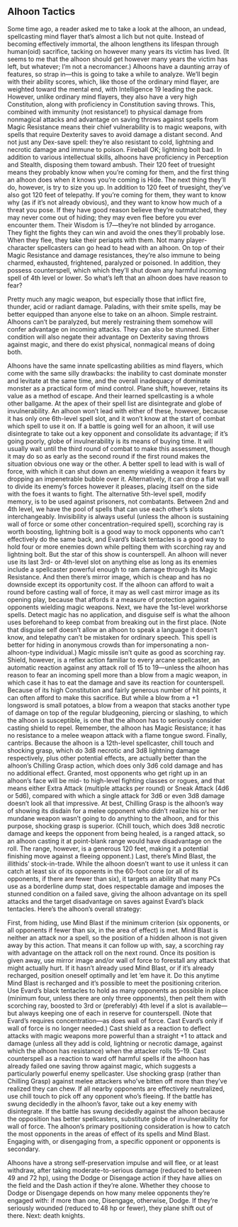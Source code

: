 ## Alhoon Tactics

Some time ago, a reader asked me to take a look at the alhoon, an undead, spellcasting mind flayer that’s almost a lich but not quite. Instead of becoming effectively immortal, the alhoon lengthens its lifespan through human(oid) sacrifice, tacking on however many years its victim has lived. (It seems to me that the alhoon should get however many years the victim has left, but whatever; I’m not a necromancer.)
Alhoons have a daunting array of features, so strap in—this is going to take a while to analyze. We’ll begin with their ability scores, which, like those of the ordinary mind flayer, are weighted toward the mental end, with Intelligence 19 leading the pack. However, unlike ordinary mind flayers, they also have a very high Constitution, along with proficiency in Constitution saving throws. This, combined with immunity (not resistance!) to physical damage from nonmagical attacks and advantage on saving throws against spells from Magic Resistance means their chief vulnerability is to magic weapons, with spells that require Dexterity saves to avoid damage a distant second. And not just any Dex-save spell: they’re also resistant to cold, lightning and necrotic damage and immune to poison. Fireball OK; lightning bolt bad.
In addition to various intellectual skills, alhoons have proficiency in Perception and Stealth, disposing them toward ambush. Their 120 feet of truesight means they probably know when you’re coming for them, and the first thing an alhoon does when it knows you’re coming is Hide.
The next thing they’ll do, however, is try to size you up. In addition to 120 feet of truesight, they’ve also got 120 feet of telepathy. If you’re coming for them, they want to know why (as if it’s not already obvious), and they want to know how much of a threat you pose. If they have good reason believe they’re outmatched, they may never come out of hiding; they may even flee before you ever encounter them. Their Wisdom is 17—they’re not blinded by arrogance. They fight the fights they can win and avoid the ones they’ll probably lose. When they flee, they take their periapts with them.
Not many player-character spellcasters can go head to head with an alhoon. On top of their Magic Resistance and damage resistances, they’re also immune to being charmed, exhausted, frightened, paralyzed or poisoned. In addition, they possess counterspell, which which they’ll shut down any harmful incoming spell of 4th level or lower.
So what’s left that an alhoon does have reason to fear?

Pretty much any magic weapon, but especially those that inflict fire, thunder, acid or radiant damage. Paladins, with their smite spells, may be better equipped than anyone else to take on an alhoon.
Simple restraint. Alhoons can’t be paralyzed, but merely restraining them somehow will confer advantage on incoming attacks. They can also be stunned. Either condition will also negate their advantage on Dexterity saving throws against magic, and there do exist physical, nonmagical means of doing both.

Alhoons have the same innate spellcasting abilities as mind flayers, which come with the same silly drawbacks: the inability to cast dominate monster and levitate at the same time, and the overall inadequacy of dominate monster as a practical form of mind control. Plane shift, however, retains its value as a method of escape. And their learned spellcasting is a whole other ballgame.
At the apex of their spell list are disintegrate and globe of invulnerability. An alhoon won’t lead with either of these, however, because it has only one 6th-level spell slot, and it won’t know at the start of combat which spell to use it on. If a battle is going well for an alhoon, it will use disintegrate to take out a key opponent and consolidate its advantage; if it’s going poorly, globe of invulnerability is its means of buying time. It will usually wait until the third round of combat to make this assessment, though it may do so as early as the second round if the first round makes the situation obvious one way or the other.
A better spell to lead with is wall of force, with which it can shut down an enemy wielding a weapon it fears by dropping an impenetrable bubble over it. Alternatively, it can drop a flat wall to divide its enemy’s forces however it pleases, placing itself on the side with the foes it wants to fight. The alternative 5th-level spell, modify memory, is to be used against prisoners, not combatants.
Between 2nd and 4th level, we have the pool of spells that can use each other’s slots interchangeably. Invisibility is always useful (unless the alhoon is sustaining wall of force or some other concentration-required spell), scorching ray is worth boosting, lightning bolt is a good way to mock opponents who can’t effectively do the same back, and Evard’s black tentacles is a good way to hold four or more enemies down while pelting them with scorching ray and lightning bolt. But the star of this show is counterspell. An alhoon will never use its last 3rd- or 4th-level slot on anything else as long as its enemies include a spellcaster powerful enough to ram damage through its Magic Resistance. And then there’s mirror image, which is cheap and has no downside except its opportunity cost. If the alhoon can afford to wait a round before casting wall of force, it may as well cast mirror image as its opening play, because that affords it a measure of protection against opponents wielding magic weapons.
Next, we have the 1st-level workhorse spells. Detect magic has no application, and disguise self is what the alhoon uses beforehand to keep combat from breaking out in the first place. (Note that disguise self doesn’t allow an alhoon to speak a language it doesn’t know, and telepathy can’t be mistaken for ordinary speech. This spell is better for hiding in anonymous crowds than for impersonating a non-alhoon-type individual.) Magic missile isn’t quite as good as scorching ray. Shield, however, is a reflex action familiar to every arcane spellcaster, an automatic reaction against any attack roll of 15 to 19—unless the alhoon has reason to fear an incoming spell more than a blow from a magic weapon, in which case it has to eat the damage and save its reaction for counterspell. Because of its high Constitution and fairly generous number of hit points, it can often afford to make this sacrifice. But while a blow from a +1 longsword is small potatoes, a blow from a weapon that stacks another type of damage on top of the regular bludgeoning, piercing or slashing, to which the alhoon is susceptible, is one that the alhoon has to seriously consider casting shield to repel. Remember, the alhoon has Magic Resistance; it has no resistance to a melee weapon attack with a flame tongue sword.
Finally, cantrips. Because the alhoon is a 12th-level spellcaster, chill touch and shocking grasp, which do 3d8 necrotic and 3d8 lightning damage respectively, plus other potential effects, are actually better than the alhoon’s Chilling Grasp action, which does only 3d6 cold damage and has no additional effect. Granted, most opponents who get right up in an alhoon’s face will be mid- to high-level fighting classes or rogues, and that means either Extra Attack (multiple attacks per round) or Sneak Attack (4d6 or 5d6), compared with which a single attack for 3d6 or even 3d8 damage doesn’t look all that impressive. At best, Chilling Grasp is the alhoon’s way of showing its disdain for a melee opponent who didn’t realize his or her mundane weapon wasn’t going to do anything to the alhoon, and for this purpose, shocking grasp is superior. (Chill touch, which does 3d8 necrotic damage and keeps the opponent from being healed, is a ranged attack, so an alhoon casting it at point-blank range would have disadvantage on the roll. The range, however, is a generous 120 feet, making it a potential finishing move against a fleeing opponent.)
Last, there’s Mind Blast, the illithids’ stock-in-trade. While the alhoon doesn’t want to use it unless it can catch at least six of its opponents in the 60-foot cone (or all of its opponents, if there are fewer than six), it targets an ability that many PCs use as a borderline dump stat, does respectable damage and imposes the stunned condition on a failed save, giving the alhoon advantage on its spell attacks and the target disadvantage on saves against Evard’s black tentacles.
Here’s the alhoon’s overall strategy:

First, from hiding, use Mind Blast if the minimum criterion (six opponents, or all opponents if fewer than six, in the area of effect) is met. Mind Blast is neither an attack nor a spell, so the position of a hidden alhoon is not given away by this action. That means it can follow up with, say, a scorching ray with advantage on the attack roll on the next round.
Once its position is given away, use mirror image and/or wall of force to forestall any attack that might actually hurt.
If it hasn’t already used Mind Blast, or if it’s already recharged, position oneself optimally and let ’em have it. Do this anytime Mind Blast is recharged and it’s possible to meet the positioning criterion.
Use Evard’s black tentacles to hold as many opponents as possible in place (minimum four, unless there are only three opponents), then pelt them with scorching ray, boosted to 3rd or (preferably) 4th level if a slot is available—but always keeping one of each in reserve for counterspell. (Note that Evard’s requires concentration—as does wall of force. Cast Evard’s only if wall of force is no longer needed.)
Cast shield as a reaction to deflect attacks with magic weapons more powerful than a straight +1 to attack and damage (unless all they add is cold, lightning or necrotic damage, against which the alhoon has resistance) when the attacker rolls 15–19.
Cast counterspell as a reaction to ward off harmful spells if the alhoon has already failed one saving throw against magic, which suggests a particularly powerful enemy spellcaster.
Use shocking grasp (rather than Chilling Grasp) against melee attackers who’ve bitten off more than they’ve realized they can chew.
If all nearby opponents are effectively neutralized, use chill touch to pick off any opponent who’s fleeing.
If the battle has swung decidedly in the alhoon’s favor, take out a key enemy with disintegrate. If the battle has swung decidedly against the alhoon because the opposition has better spellcasters, substitute globe of invulnerability for wall of force.
The alhoon’s primary positioning consideration is how to catch the most opponents in the areas of effect of its spells and Mind Blast. Engaging with, or disengaging from, a specific opponent or opponents is secondary.

Alhoons have a strong self-preservation impulse and will flee, or at least withdraw, after taking moderate-to-serious damage (reduced to between 49 and 72 hp), using the Dodge or Disengage action if they have allies on the field and the Dash action if they’re alone. Whether they choose to Dodge or Disengage depends on how many melee opponents they’re engaged with: if more than one, Disengage, otherwise, Dodge. If they’re seriously wounded (reduced to 48 hp or fewer), they plane shift out of there.
Next: death knights.
